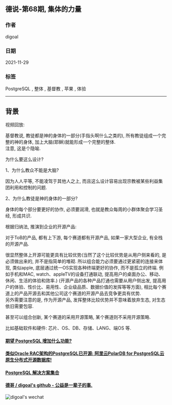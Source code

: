 ## 德说-第68期, 集体的力量   
                
### 作者                
digoal                
                
### 日期                
2021-11-29               
                
### 标签             
PostgreSQL , 整体 , 基督教 , 苹果 , 体验            
              
----              
              
## 背景              
视频回放:     
  
基督教说, 教徒都是神的身体的一部分(手指头啊什么之类的), 所有教徒组成一个完整的神的身体, 加上大脑(耶稣)就能形成一个完整的整体.   
注意, 这是个隐喻.    
  
为什么要这么设计?    
  
1、为什么教众不能是大脑?  
  
因为人人平等, 不能凌驾于其他人之上, 而且这么设计容易出现宗教被某些利益集团利用和控制的问题.    
  
2、为什么教徒是神的身体的一部分?  
  
身体的每个部分要更好的协作, 必须要润滑, 也就是教众每周的小群体聚会学习圣经, 形成共识.   
  
根据归纳法, 推演到企业的开源产品:  
  
对于ToB的产品, 都有上下游, 每个赛道都有开源产品, 如果一家大型企业, 有全栈的开源产品.   
  
很显然整体上开源可能更具有比较优势(当然了这个比较优势是从用户侧来看的, 是必须做出来的, 并不是指简单的堆砌. 所以组合能力必须要通过更紧密的连接来体现, 类似apple, 底层通过统一OS实现各种终端更好的协作, 而不是孤立的终端. 例如手机和MAC, watch、appleTV的设备打通联动, 提高用户的桌面办公、移动、休闲、生活的体验和效率.) (开源产品的各种产品打通也需要从用户侧出发, 提高用户的体验、性价比、易用性、企业级品质、数据价值的发挥等等方面), 相比每个赛道上的产品开源去和其他公司这个赛道的开源产品去竞争更具有优势.   
另外需要注意的是, 作为开源产品, 发挥整体比较优势并不意味着放弃生态, 对生态依旧需要包容.   
  
甚至可以组合创新, 某个赛道的采用开源策略, 某个赛道则不采用开源策略.   
  
比如基础软件和硬件: 芯片、OS、DB、存储、LANG、端OS 等.    
  
  
#### [期望 PostgreSQL 增加什么功能?](https://github.com/digoal/blog/issues/76 "269ac3d1c492e938c0191101c7238216")
  
  
#### [类似Oracle RAC架构的PostgreSQL已开源: 阿里云PolarDB for PostgreSQL云原生分布式开源数据库!](https://github.com/ApsaraDB/PolarDB-for-PostgreSQL "57258f76c37864c6e6d23383d05714ea")
  
  
#### [PostgreSQL 解决方案集合](https://yq.aliyun.com/topic/118 "40cff096e9ed7122c512b35d8561d9c8")
  
  
#### [德哥 / digoal's github - 公益是一辈子的事.](https://github.com/digoal/blog/blob/master/README.md "22709685feb7cab07d30f30387f0a9ae")
  
  
![digoal's wechat](../pic/digoal_weixin.jpg "f7ad92eeba24523fd47a6e1a0e691b59")
  
